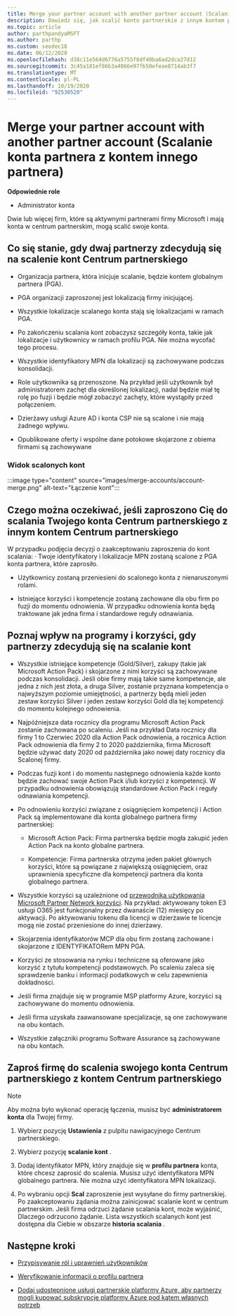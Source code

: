 ```yaml
---
title: Merge your partner account with another partner account (Scalanie konta partnera z kontem innego partnera)
description: Dowiedz się, jak scalić konto partnerskie z innym kontem partnera w centrum partnerskim — w przypadku firm, które są aktywnymi partnerami firmy Microsoft w centrum partnerskim.
ms.topic: article
author: parthpandyaMSFT
ms.author: parthp
ms.custom: seodec18
ms.date: 06/12/2020
ms.openlocfilehash: d38c11e564d6776a5755f8df40ba6ad2dca27d12
ms.sourcegitcommit: 3c45a181ef86b3a4866e97fb50efeae8714ab3f7
ms.translationtype: MT
ms.contentlocale: pl-PL
ms.lasthandoff: 10/19/2020
ms.locfileid: "92530520"
---
```

# <a name="merge-your-partner-account-with-another-partner-account"></a>Merge your partner account with another partner account (Scalanie konta partnera z kontem innego partnera)

**Odpowiednie role**

- Administrator konta

Dwie lub więcej firm, które są aktywnymi partnerami firmy Microsoft i mają konta w centrum partnerskim, mogą scalić swoje konta.

## <a name="what-happens-when-two-partners-elect-to-merge-their-partner-center-accounts"></a>Co się stanie, gdy dwaj partnerzy zdecydują się na scalenie kont Centrum partnerskiego

- Organizacja partnera, która inicjuje scalanie, będzie kontem globalnym partnera (PGA).

- PGA organizacji zaproszonej jest lokalizacją firmy inicjującej.

- Wszystkie lokalizacje scalanego konta stają się lokalizacjami w ramach PGA.

- Po zakończeniu scalania kont zobaczysz szczegóły konta, takie jak lokalizacje i użytkownicy w ramach profilu PGA. Nie można wycofać tego procesu.

- Wszystkie identyfikatory MPN dla lokalizacji są zachowywane podczas konsolidacji.

- Role użytkownika są przenoszone. Na przykład jeśli użytkownik był administratorem zachęt dla określonej lokalizacji, nadal będzie miał tę rolę po fuzji i będzie mógł zobaczyć zachęty, które wystąpiły przed połączeniem.

- Dzierżawy usługi Azure AD i konta CSP nie są scalone i nie mają żadnego wpływu.

- Opublikowane oferty i wspólne dane potokowe skojarzone z obiema firmami są zachowywane

### <a name="view-of-merged-accounts"></a>Widok scalonych kont

:::image type="content" source="images/merge-accounts/account-merge.png" alt-text="Łączenie kont":::

## <a name="what-to-expect-if-you-have-been-invited-to-merge-your-partner-center-account-with-another-partner-center-account"></a>Czego można oczekiwać, jeśli zaproszono Cię do scalania Twojego konta Centrum partnerskiego z innym kontem Centrum partnerskiego

W przypadku podjęcia decyzji o zaakceptowaniu zaproszenia do kont scalania: · Twoje identyfikatory i lokalizacje MPN zostaną scalone z PGA konta partnera, które zaprosiło.

- Użytkownicy zostaną przeniesieni do scalonego konta z nienaruszonymi rolami.

- Istniejące korzyści i kompetencje zostaną zachowane dla obu firm po fuzji do momentu odnowienia. W przypadku odnowienia konta będą traktowane jak jedna firma i standardowe reguły odnawiania.

## <a name="understand-the-impacts-to-programs-and-benefits-when-partners-elect-to-merge-accounts"></a>Poznaj wpływ na programy i korzyści, gdy partnerzy zdecydują się na scalanie kont

- Wszystkie istniejące kompetencje (Gold/Silver), zakupy (takie jak Microsoft Action Pack) i skojarzone z nimi korzyści są zachowywane podczas konsolidacji. Jeśli obie firmy mają takie same kompetencje, ale jedna z nich jest złota, a druga Silver, zostanie przyznana kompetencja o najwyższym poziomie umiejętności, a partnerzy będą mieli jeden zestaw korzyści Silver i jeden zestaw korzyści Gold dla tej kompetencji do momentu kolejnego odnowienia. 

- Najpóźniejsza data rocznicy dla programu Microsoft Action Pack zostanie zachowana po scaleniu. Jeśli na przykład Data rocznicy dla firmy 1 to Czerwiec 2020 dla Action Pack odnowienia, a rocznica Action Pack odnowienia dla firmy 2 to 2020 października, firma Microsoft będzie używać daty 2020 od października jako nowej daty rocznicy dla Scalonej firmy.

- Podczas fuzji kont i do momentu następnego odnowienia każde konto będzie zachować swoje Action Pack i/lub korzyści z kompetencji. W przypadku odnowienia obowiązują standardowe Action Pack i reguły odnawiania kompetencji.

- Po odnowieniu korzyści związane z osiągnięciem kompetencji i Action Pack są implementowane dla konta globalnego partnera firmy partnerskiej:

  - Microsoft Action Pack: Firma partnerska będzie mogła zakupić jeden Action Pack na konto globalne partnera.

  - Kompetencje: Firma partnerska otrzyma jeden pakiet głównych korzyści, które są powiązane z największą osiągnięciem, oraz uprawnienia specyficzne dla kompetencji partnera dla konta globalnego partnera.

- Wszystkie korzyści są uzależnione od [przewodnika użytkowania Microsoft Partner Network korzyści](https://aka.ms/partner-benefits-use-guide). Na przykład: aktywowany token E3 usługi O365 jest funkcjonalny przez dwanaście (12) miesięcy po aktywacji. Po aktywowaniu tokenu dla licencji w dzierżawie te licencje mogą nie zostać przeniesione do innej dzierżawy.

- Skojarzenia identyfikatorów MCP dla obu firm zostaną zachowane i skojarzone z IDENTYFIKATORem MPN PGA.

- Korzyści ze stosowania na rynku i techniczne są oferowane jako korzyść z tytułu kompetencji podstawowych. Po scaleniu zaleca się sprawdzenie banku i informacji podatkowych w celu zapewnienia dokładności.

- Jeśli firma znajduje się w programie MSP platformy Azure, korzyści są zachowywane do momentu odnowienia.

- Jeśli firma uzyskała zaawansowane specjalizacje, są one zachowywane na obu kontach.

- Wszystkie załączniki programu Software Assurance są zachowywane na obu kontach. 

## <a name="invite-a-company-to-merge-their-partner-center-account-with-your-partner-center-account"></a>Zaproś firmę do scalenia swojego konta Centrum partnerskiego z kontem Centrum partnerskiego

>[!Note]
>Aby można było wykonać operację łączenia, musisz być **administratorem konta** dla Twojej firmy.

1. Wybierz pozycję **Ustawienia** z pulpitu nawigacyjnego Centrum partnerskiego. 

2. Wybierz pozycję **scalanie kont** .

3. Dodaj identyfikator MPN, który znajduje się w **profilu partnera** konta, które chcesz zaprosić do scalenia. Musisz użyć identyfikatora MPN globalnego partnera. Nie można użyć identyfikatora MPN lokalizacji.

4. Po wybraniu opcji **Scal** zaproszenie jest wysyłane do firmy partnerskiej. Po zaakceptowaniu żądania można zainicjować scalanie kont w centrum partnerskim. Jeśli firma odrzuci żądanie scalania kont, może wyjaśnić, Dlaczego odrzucono żądanie. Lista wszystkich scalanych kont jest dostępna dla Ciebie w obszarze **historia scalania** .

## <a name="next-steps"></a>Następne kroki

- [Przypisywanie ról i uprawnień użytkowników](permissions-overview.md)

- [Weryfikowanie informacji o profilu partnera](update-your-partner-profile.md)

- [Dodaj udostępnione usługi partnerskie platformy Azure, aby partnerzy mogli kupować subskrypcje platformy Azure pod kątem własnych potrzeb](shared-services.md)
